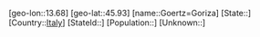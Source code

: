 ﻿---
location: [45.93,13.68]
type: City
tags:
- geo/City


SpocWebEntityId: 30673
isDeleted: false
confidential: public

---
[geo-lon::13.68]
[geo-lat::45.93]
[name::Goertz=Goriza]
[State::]
[Country::[Italy](geo/Continent/Europe/Italy.md)]
[StateId::]
[Population::]
[Unknown::]

